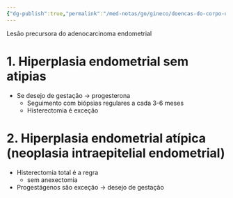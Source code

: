 ```yaml
---
{"dg-publish":true,"permalink":"/med-notas/go/gineco/doencas-do-corpo-uterino-e-endometrio/hiperplasia-endometrial/"}
---
```


Lesão precursora do adenocarcinoma endometrial

# 1. Hiperplasia endometrial sem atipias
- Se desejo de gestação -> progesterona 
	- Seguimento com biópsias regulares a cada 3-6 meses
	- Histerectomia é exceção
# 2. Hiperplasia endometrial atípica (neoplasia intraepitelial endometrial)
- Histerectomia total é a regra
	- sem anexectomia
- Progestágenos são exceção -> desejo de gestação

